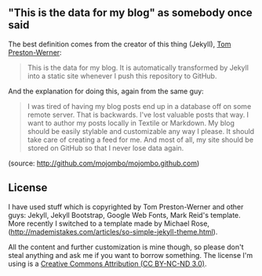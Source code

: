 ## "This is the data for my blog" as somebody once said

The best definition comes from the creator of this thing (Jekyll), [Tom Preston-Werner](http://tom.preston-werner.com/):

> This is the data for my blog. It is automatically transformed by Jekyll into a static site whenever I push this repository to GitHub.

And the explanation for doing this, again from the same guy:

> I was tired of having my blog posts end up in a database off on some remote server. That is backwards. I've lost valuable posts that way. I want to author my posts locally in Textile or Markdown. My blog should be easily stylable and customizable any way I please. It should take care of creating a feed for me. And most of all, my site should be stored on GitHub so that I never lose data again.

(source: <http://github.com/mojombo/mojombo.github.com>)

## License

I have used stuff which is copyrighted by Tom Preston-Werner and other guys: Jekyll, Jekyll Bootstrap, Google Web Fonts, Mark Reid's template. More recently I switched to a template made by Michael Rose, (<http://mademistakes.com/articles/so-simple-jekyll-theme.html>).

All the content and further customization is mine though, so please don't steal anything and ask me if you want to borrow something. The license I'm using is a <a rel="license" href="http://creativecommons.org/licenses/by-nc-nd/3.0/">Creative Commons Attribution (CC BY-NC-ND 3.0)</a>.
